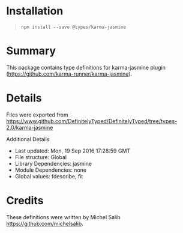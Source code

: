 # Installation
> `npm install --save @types/karma-jasmine`

# Summary
This package contains type definitions for karma-jasmine plugin (https://github.com/karma-runner/karma-jasmine).

# Details
Files were exported from https://www.github.com/DefinitelyTyped/DefinitelyTyped/tree/types-2.0/karma-jasmine

Additional Details
 * Last updated: Mon, 19 Sep 2016 17:28:59 GMT
 * File structure: Global
 * Library Dependencies: jasmine
 * Module Dependencies: none
 * Global values: fdescribe, fit

# Credits
These definitions were written by Michel Salib <https://github.com/michelsalib>.

